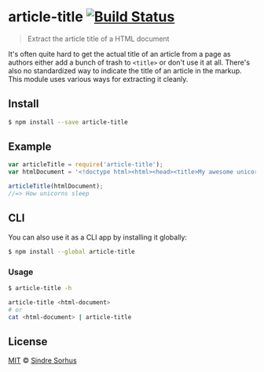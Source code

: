 # article-title [![Build Status](https://travis-ci.org/sindresorhus/article-title.svg?branch=master)](https://travis-ci.org/sindresorhus/article-title)

> Extract the article title of a HTML document

It's often quite hard to get the actual title of an article from a page as authors either add a bunch of trash to `<title>` or don't use it at all. There's also no standardized way to indicate the title of an article in the markup. This module uses various ways for extracting it cleanly.


## Install

```bash
$ npm install --save article-title
```


## Example

```js
var articleTitle = require('article-title');
var htmlDocument = '<!doctype html><html><head><title>My awesome unicorn website</title></head><body><article><h1>How unicorns sleep</h1><p>...</p></body></html>';

articleTitle(htmlDocument);
//=> How unicorns sleep
```


## CLI

You can also use it as a CLI app by installing it globally:

```bash
$ npm install --global article-title
```

### Usage

```bash
$ article-title -h

article-title <html-document>
# or
cat <html-document> | article-title
```


## License

[MIT](http://opensource.org/licenses/MIT) © [Sindre Sorhus](http://sindresorhus.com)
